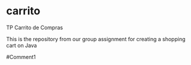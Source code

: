 # carrito
TP Carrito de Compras

This is the repository from our group assignment for creating a shopping cart on Java

#Comment1
